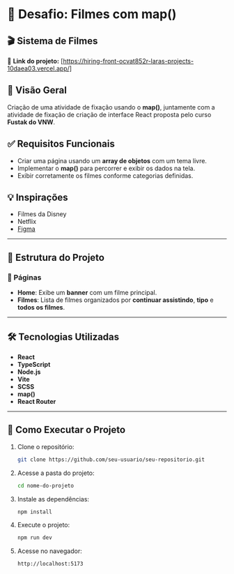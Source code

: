 # 📌 Desafio: Filmes com map()

## 🎬 Sistema de Filmes

🔗 **Link do projeto:** [https://hiring-front-ocvat852r-laras-projects-10daea03.vercel.app/]

## 📌 Visão Geral
Criação de uma atividade de fixação usando o **map()**, juntamente com a atividade de fixação de criação de interface React proposta pelo curso **Fustak do VNW**.

## ✅ Requisitos Funcionais
- Criar uma página usando um **array de objetos** com um tema livre.
- Implementar o **map()** para percorrer e exibir os dados na tela.
- Exibir corretamente os filmes conforme categorias definidas.

## 💡 Inspirações
- Filmes da Disney
- Netflix
- [Figma](https://www.figma.com/design/5GZiDiMXLdazvjzjOqF3Pw/NatalFlix-(Copy)?node-id=4-2&t=f4dYFZBpnLaChqos-0)

---

## 📁 Estrutura do Projeto

### 📄 Páginas
- **Home**: Exibe um **banner** com um filme principal.
- **Filmes**: Lista de filmes organizados por **continuar assistindo**, **tipo** e **todos os filmes**.

---

## 🛠️ Tecnologias Utilizadas
- **React**
- **TypeScript**
- **Node.js**
- **Vite**
- **SCSS**
- **map()**
- **React Router**

---

## 🚀 Como Executar o Projeto

1. Clone o repositório:
   ```bash
   git clone https://github.com/seu-usuario/seu-repositorio.git
   ```
2. Acesse a pasta do projeto:
   ```bash
   cd nome-do-projeto
   ```
3. Instale as dependências:
   ```bash
   npm install
   ```
4. Execute o projeto:
   ```bash
   npm run dev
   ```
5. Acesse no navegador:
   ```
   http://localhost:5173
   ```
